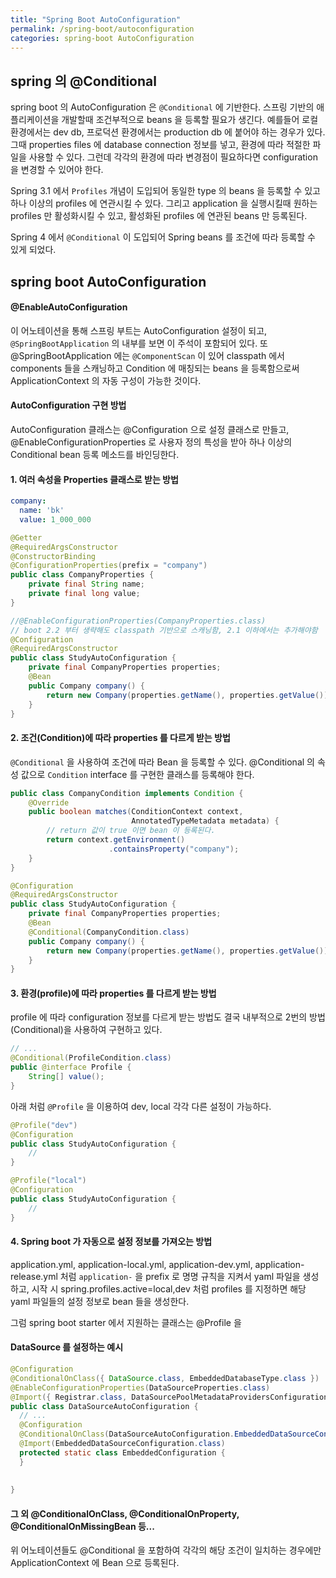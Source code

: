 ```yaml
---
title: "Spring Boot AutoConfiguration"
permalink: /spring-boot/autoconfiguration
categories: spring-boot AutoConfiguration
---
```


## spring 의 @Conditional
spring boot 의 AutoConfiguration 은 `@Conditional` 에 기반한다. 스프링 기반의 애플리케이션을 개발할때 조건부적으로 beans 을 등록할 필요가 생긴다. 예를들어 로컬 환경에서는 dev db, 프로덕션 환경에서는 production db 에 붙어야 하는 경우가 있다. 그때 properties files 에 database connection 정보를 넣고, 환경에 따라 적절한 파일을 사용할 수 있다. 그런데 각각의 환경에 따라 변경점이 필요하다면 configuration 을 변경할 수 있어야 한다.

Spring 3.1 에서 `Profiles` 개념이 도입되어 동일한 type 의 beans 을 등록할 수 있고 하나 이상의 profiles 에 연관시킬 수 있다. 그리고 application 을 실행시킬때 원하는 profiles 만 활성화시킬 수 있고, 활성화된 profiles 에 연관된 beans 만 등록된다.

Spring 4 에서 `@Conditional` 이 도입되어 Spring beans 를 조건에 따라 등록할 수 있게 되었다.

## spring boot AutoConfiguration
#### @EnableAutoConfiguration
이 어노테이션을 통해 스프링 부트는 AutoConfiguration 설정이 되고, `@SpringBootApplication` 의 내부를 보면 이 주석이 포함되어 있다. 또 @SpringBootApplication 에는 `@ComponentScan` 이 있어 classpath 에서 components 들을 스캐닝하고 Condition 에 매칭되는 beans 을 등록함으로써 ApplicationContext 의 자동 구성이 가능한 것이다.

#### AutoConfiguration 구현 방법
AutoConfiguration 클래스는 @Configuration 으로 설정 클래스로 만들고, @EnableConfigurationProperties 로 사용자 정의 특성을 받아 하나 이상의 Conditional bean 등록 메소드를 바인딩한다.

#### 1. 여러 속성을 Properties 클래스로 받는 방법

```yaml
company:
  name: 'bk'
  value: 1_000_000
```

```java
@Getter
@RequiredArgsConstructor
@ConstructorBinding
@ConfigurationProperties(prefix = "company")
public class CompanyProperties {
    private final String name;
    private final long value;
}
```

```java
//@EnableConfigurationProperties(CompanyProperties.class)
// boot 2.2 부터 생략해도 classpath 기반으로 스캐닝함, 2.1 이하에서는 추가해야함
@Configuration
@RequiredArgsConstructor
public class StudyAutoConfiguration {
    private final CompanyProperties properties;
    @Bean
    public Company company() {
        return new Company(properties.getName(), properties.getValue());
    }
}
```

#### 2. 조건(Condition)에 따라 properties 를 다르게 받는 방법

`@Conditional` 을 사용하여 조건에 따라 Bean 을 등록할 수 있다. @Conditional 의 속성 값으로 `Condition` interface 를 구현한 클래스를 등록해야 한다.

```java
public class CompanyCondition implements Condition {
    @Override
    public boolean matches(ConditionContext context,
                           AnnotatedTypeMetadata metadata) {
        // return 값이 true 이면 bean 이 등록된다.
        return context.getEnvironment()
            		  .containsProperty("company");
    }
}
```



```java
@Configuration
@RequiredArgsConstructor
public class StudyAutoConfiguration {
    private final CompanyProperties properties;
    @Bean
    @Conditional(CompanyCondition.class)
    public Company company() {
        return new Company(properties.getName(), properties.getValue());
    }
}
```

#### 3. 환경(profile)에 따라 properties 를 다르게 받는 방법

profile 에 따라 configuration 정보를 다르게 받는 방법도 결국 내부적으로 2번의 방법(Conditional)을 사용하여 구현하고 있다.

```java
// ...
@Conditional(ProfileCondition.class)
public @interface Profile {
    String[] value();
}
```

아래 처럼 `@Profile` 을 이용하여 dev, local 각각 다른 설정이 가능하다.

```java
@Profile("dev")
@Configuration
public class StudyAutoConfiguration {
    //
}

@Profile("local")
@Configuration
public class StudyAutoConfiguration {
    //
}
```

#### 4. Spring boot 가 자동으로 설정 정보를 가져오는 방법

application.yml, application-local.yml, application-dev.yml, application-release.yml 처럼 `application-` 을 prefix 로 명명 규칙을 지켜서 yaml 파일을 생성하고, 시작 시 spring.profiles.active=local,dev 처럼 profiles 를 지정하면 해당 yaml 파일들의 설정 정보로 bean 들을 생성한다.

그럼 spring boot starter 에서 지원하는 클래스는 @Profile 을 

####   DataSource 를 설정하는 예시

```java
@Configuration
@ConditionalOnClass({ DataSource.class, EmbeddedDatabaseType.class })
@EnableConfigurationProperties(DataSourceProperties.class)
@Import({ Registrar.class, DataSourcePoolMetadataProvidersConfiguration.class })
public class DataSourceAutoConfiguration {
  // ...
  @Configuration
  @ConditionalOnClass(DataSourceAutoConfiguration.EmbeddedDataSourceCondition.class)
  @Import(EmbeddedDataSourceConfiguration.class)
  protected static class EmbeddedConfiguration {
  }
  
  
}
```

#### 그 외 @ConditionalOnClass, @ConditionalOnProperty, @ConditionalOnMissingBean 등...

위 어노테이션들도 @Conditional 을 포함하여 각각의 해당 조건이 일치하는 경우에만 ApplicationContext 에 Bean 으로 등록된다.